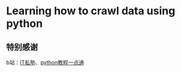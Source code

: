 # Learning how to crawl data using python

## 特别感谢

b站：[IT私塾](https://www.bilibili.com/video/BV1yY4y1w7r8?p=111&vd_source=c33145862478784a8ad6c95474a7dd04)、[python教程一点通](https://www.bilibili.com/video/BV1Ms4y1U73y/?p=11&spm_id_from=pageDriver&vd_source=c33145862478784a8ad6c95474a7dd04)
